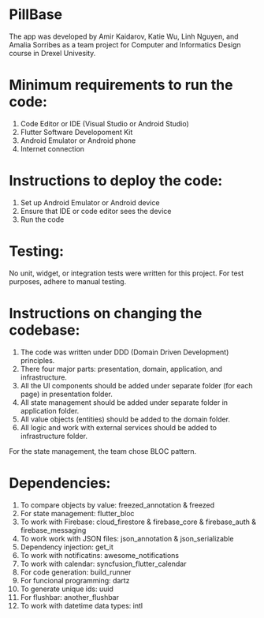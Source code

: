 # PillBase

The app was developed by Amir Kaidarov, Katie Wu, Linh Nguyen, and Amalia Sorribes
as a team project for Computer and Informatics Design course in Drexel Univesity.


# Minimum requirements to run the code:

1. Code Editor or IDE (Visual Studio or Android Studio)
2. Flutter Software Developoment Kit
3. Android Emulator or Android phone
4. Internet connection


# Instructions to deploy the code:

1. Set up Android Emulator or Android device
2. Ensure that IDE or code editor sees the device
3. Run the code 


# Testing:

No unit, widget, or integration tests were written for this project.
For test purposes, adhere to manual testing.


# Instructions on changing the codebase:

1. The code was written under DDD (Domain Driven Development) principles.
2. There four major parts: presentation, domain, application, and infrastructure.
3. All the UI components should be added under separate folder (for each page) in presentation folder.
4. All state management should be added under separate folder in application folder.
5. All value objects (entities) should be added to the domain folder.
6. All logic and work with external services should be added to infrastructure folder.


For the state management, the team chose BLOC pattern.


# Dependencies:
1. To compare objects by value: freezed_annotation & freezed
2. For state management: flutter_bloc
3. To work with Firebase: cloud_firestore & firebase_core & firebase_auth & firebase_messaging
4. To work work with JSON files: json_annotation & json_serializable
5. Dependency injection: get_it
6. To work with notificatins: awesome_notifications
7. To work with calendar: syncfusion_flutter_calendar
8. For code generation: build_runner
9. For funcional programming: dartz
10. To generate unique ids: uuid
11. For flushbar: another_flushbar
12. To work with datetime data types: intl


